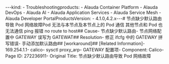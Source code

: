 ---kind:   - Troubleshootingproducts:    - Alauda Container Platform   - Alauda DevOps   - Alauda AI   - Alauda Application Services   - Alauda Service Mesh   - Alauda Developer PortalProductsVersion:   - 4.1.0,4.2.x---<!-- A type of document that involves encountering a fault, diag...it, performing root cause analysis, and providing solutions. --># 节点缺少默认路由导致 Pod 网络故障Pod 无法与本节点及本节点上的 Pod 通信 其他节点和 Pod 也无法通信 ping 报错 no route to host## Cause- 节点缺少默认路由- 节点网络配置中 GATEWAY 误写为 GATEWAT## Resolution- 修正 ifcfg 中的 GATEWAY 拼写错误- 手动添加默认路由## [workaround]## [Related Information]- 169.254.1.1- calico- sysctl proxy_arp- GATEWAY 配置项- Component: Calico- Page ID: 272236911- Original Title: 节点缺少默认路由导致 Pod 网络故障